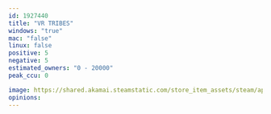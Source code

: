 ```yaml
---
id: 1927440
title: "VR TRIBES"
windows: "true"
mac: "false"
linux: false
positive: 5
negative: 5
estimated_owners: "0 - 20000"
peak_ccu: 0

image: https://shared.akamai.steamstatic.com/store_item_assets/steam/apps/1927440/header.jpg?t=1732024265
opinions:
---
```

